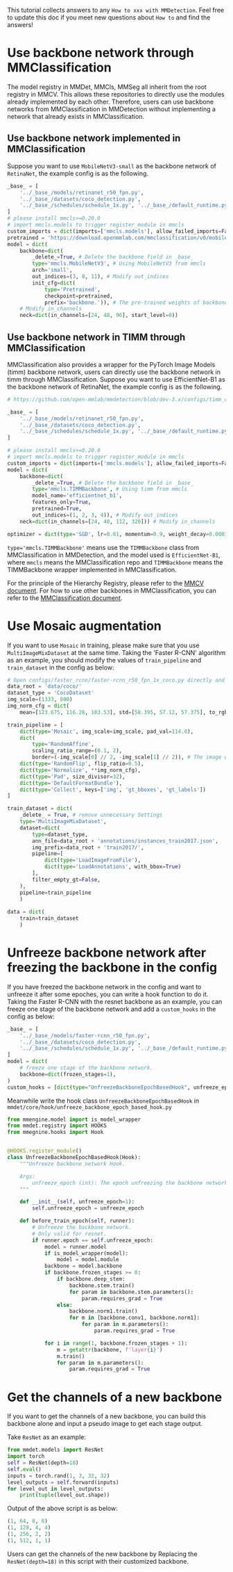 This tutorial collects answers to any `How to xxx with MMDetection`. Feel free to update this doc if you meet new questions about `How to` and find the answers!

# Use backbone network through MMClassification

The model registry in MMDet, MMCls, MMSeg all inherit from the root registry in MMCV. This allows these repositories to directly use the modules already implemented by each other. Therefore, users can use backbone networks from MMClassification in MMDetection without implementing a network that already exists in MMClassification.

## Use backbone network implemented in MMClassification

Suppose you want to use `MobileNetV3-small` as the backbone network of `RetinaNet`, the example config is as the following.

```python
_base_ = [
    '../_base_/models/retinanet_r50_fpn.py',
    '../_base_/datasets/coco_detection.py',
    '../_base_/schedules/schedule_1x.py', '../_base_/default_runtime.py'
]
# please install mmcls>=0.20.0
# import mmcls.models to trigger register_module in mmcls
custom_imports = dict(imports=['mmcls.models'], allow_failed_imports=False)
pretrained = 'https://download.openmmlab.com/mmclassification/v0/mobilenet_v3/convert/mobilenet_v3_small-8427ecf0.pth'
model = dict(
    backbone=dict(
        _delete_=True, # Delete the backbone field in _base_
        type='mmcls.MobileNetV3', # Using MobileNetV3 from mmcls
        arch='small',
        out_indices=(3, 8, 11), # Modify out_indices
        init_cfg=dict(
            type='Pretrained',
            checkpoint=pretrained,
            prefix='backbone.')), # The pre-trained weights of backbone network in MMCls have prefix='backbone.'. The prefix in the keys will be removed so that these weights can be normally loaded.
    # Modify in_channels
    neck=dict(in_channels=[24, 48, 96], start_level=0))
```

## Use backbone network in TIMM through MMClassification

MMClassification also provides a wrapper for the PyTorch Image Models (timm) backbone network, users can directly use the backbone network in timm through MMClassification. Suppose you want to use EfficientNet-B1 as the backbone network of RetinaNet, the example config is as the following.

```python
# https://github.com/open-mmlab/mmdetection/blob/dev-3.x/configs/timm_example/retinanet_timm-efficientnet-b1_fpn_1x_coco.py

_base_ = [
    '../_base_/models/retinanet_r50_fpn.py',
    '../_base_/datasets/coco_detection.py',
    '../_base_/schedules/schedule_1x.py', '../_base_/default_runtime.py'
]

# please install mmcls>=0.20.0
# import mmcls.models to trigger register_module in mmcls
custom_imports = dict(imports=['mmcls.models'], allow_failed_imports=False)
model = dict(
    backbone=dict(
        _delete_=True, # Delete the backbone field in _base_
        type='mmcls.TIMMBackbone', # Using timm from mmcls
        model_name='efficientnet_b1',
        features_only=True,
        pretrained=True,
        out_indices=(1, 2, 3, 4)), # Modify out_indices
    neck=dict(in_channels=[24, 40, 112, 320])) # Modify in_channels

optimizer = dict(type='SGD', lr=0.01, momentum=0.9, weight_decay=0.0001)
```

`type='mmcls.TIMMBackbone'` means use the `TIMMBackbone` class from MMClassification in MMDetection, and the model used is `EfficientNet-B1`, where `mmcls` means the MMClassification repo and `TIMMBackbone` means the TIMMBackbone wrapper implemented in MMClassification.

For the principle of the Hierarchy Registry, please refer to the [MMCV document](https://github.com/open-mmlab/mmcv/blob/dev-2.x/docs/en/understand_mmcv/registry.md#hierarchy-registry). For how to use other backbones in MMClassification, you can refer to the [MMClassification document](https://github.com/open-mmlab/mmclassification/blob/dev-1.x/docs/en/tutorials/config.md).

# Use Mosaic augmentation

If you want to use `Mosaic` in training, please make sure that you use `MultiImageMixDataset` at the same time. Taking the 'Faster R-CNN' algorithm as an example, you should modify the values of `train_pipeline` and `train_dataset` in the config as below:

```python
# Open configs/faster_rcnn/faster-rcnn_r50_fpn_1x_coco.py directly and add the following fields
data_root = 'data/coco/'
dataset_type = 'CocoDataset'
img_scale=(1333, 800)​
img_norm_cfg = dict(
    mean=[123.675, 116.28, 103.53], std=[58.395, 57.12, 57.375], to_rgb=True)

train_pipeline = [
    dict(type='Mosaic', img_scale=img_scale, pad_val=114.0),
    dict(
        type='RandomAffine',
        scaling_ratio_range=(0.1, 2),
        border=(-img_scale[0] // 2, -img_scale[1] // 2)), # The image will be enlarged by 4 times after Mosaic processing,so we use affine transformation to restore the image size.
    dict(type='RandomFlip', flip_ratio=0.5),
    dict(type='Normalize', **img_norm_cfg),
    dict(type='Pad', size_divisor=32),
    dict(type='DefaultFormatBundle'),
    dict(type='Collect', keys=['img', 'gt_bboxes', 'gt_labels'])
]

train_dataset = dict(
    _delete_ = True, # remove unnecessary Settings
    type='MultiImageMixDataset',
    dataset=dict(
        type=dataset_type,
        ann_file=data_root + 'annotations/instances_train2017.json',
        img_prefix=data_root + 'train2017/',
        pipeline=[
            dict(type='LoadImageFromFile'),
            dict(type='LoadAnnotations', with_bbox=True)
        ],
        filter_empty_gt=False,
    ),
    pipeline=train_pipeline
    )
​
data = dict(
    train=train_dataset
    )
```

# Unfreeze backbone network after freezing the backbone in the config

If you have freezed the backbone network in the config and want to unfreeze it after some epoches, you can write a hook function to do it.  Taking the Faster R-CNN with the resnet backbone as an example, you can freeze one stage of the backbone network and  add a `custom_hooks` in the config as below:

```python
_base_ = [
    '../_base_/models/faster-rcnn_r50_fpn.py',
    '../_base_/datasets/coco_detection.py',
    '../_base_/schedules/schedule_1x.py', '../_base_/default_runtime.py'
]
model = dict(
    # freeze one stage of the backbone network.
    backbone=dict(frozen_stages=1),
)
custom_hooks = [dict(type="UnfreezeBackboneEpochBasedHook", unfreeze_epoch=1)]
```

Meanwhile write the hook class `UnfreezeBackboneEpochBasedHook` in `mmdet/core/hook/unfreeze_backbone_epoch_based_hook.py`

```python
from mmengine.model import is_model_wrapper
from mmdet.registry import HOOKS
from mmegnine.hooks import Hook


@HOOKS.register_module()
class UnfreezeBackboneEpochBasedHook(Hook):
    """Unfreeze backbone network Hook.

    Args:
        unfreeze_epoch (int): The epoch unfreezing the backbone network.
    """

    def __init__(self, unfreeze_epoch=1):
        self.unfreeze_epoch = unfreeze_epoch

    def before_train_epoch(self, runner):
        # Unfreeze the backbone network.
        # Only valid for resnet.
        if runner.epoch == self.unfreeze_epoch:
            model = runner.model
            if is_model_wrapper(model):
                model = model.module
            backbone = model.backbone
            if backbone.frozen_stages >= 0:
                if backbone.deep_stem:
                    backbone.stem.train()
                    for param in backbone.stem.parameters():
                        param.requires_grad = True
                else:
                    backbone.norm1.train()
                    for m in [backbone.conv1, backbone.norm1]:
                        for param in m.parameters():
                            param.requires_grad = True

            for i in range(1, backbone.frozen_stages + 1):
                m = getattr(backbone, f'layer{i}')
                m.train()
                for param in m.parameters():
                    param.requires_grad = True
```

# Get the channels of a new backbone

If you want to get the channels of a new backbone, you can build this backbone alone and input a pseudo image to get each stage output.

Take `ResNet` as an example:

```python
from mmdet.models import ResNet
import torch
self = ResNet(depth=18)
self.eval()
inputs = torch.rand(1, 3, 32, 32)
level_outputs = self.forward(inputs)
for level_out in level_outputs:
    print(tuple(level_out.shape))

```

Output of the above script is as below:

```python
(1, 64, 8, 8)
(1, 128, 4, 4)
(1, 256, 2, 2)
(1, 512, 1, 1)
```

Users can get the channels of the new backbone by Replacing the `ResNet(depth=18)` in this script with their customized backbone.
